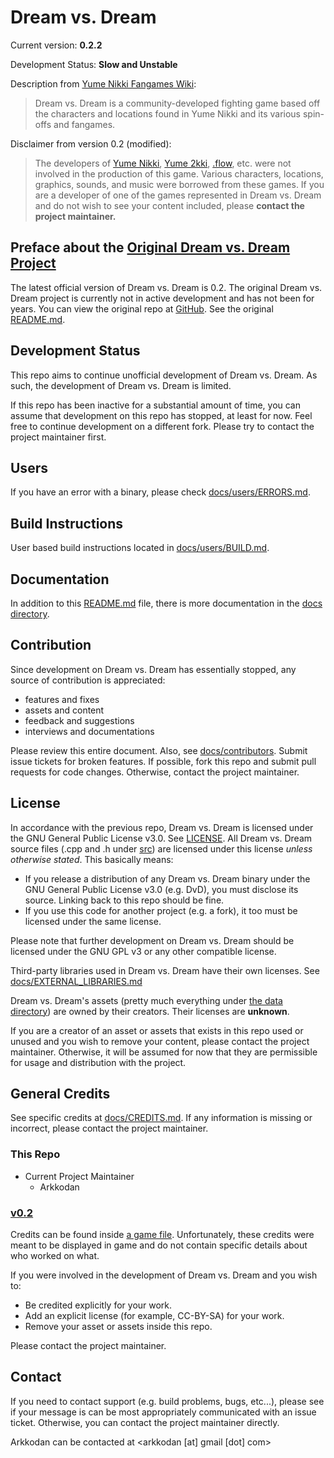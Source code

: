 # Dream vs. Dream

Current version: **0.2.2**

Development Status: **Slow and Unstable**

Description from [Yume Nikki Fangames Wiki](https://yumenikkifg.fandom.com/wiki/Dream_vs_Dream):

> Dream vs. Dream is a community-developed fighting game based off the characters and locations found in Yume Nikki and its various spin-offs and fangames.

Disclaimer from version 0.2 (modified):

> The developers of [Yume Nikki](https://yumenikki.fandom.com/wiki/Yume_Nikki_Wiki), [Yume 2kki](https://yume2kki.fandom.com/wiki/Yume_2kki_Wiki), [.flow](https://dotflow.fandom.com/wiki/.flow_Wiki), etc. were not involved in the production of this game.
> Various characters, locations, graphics, sounds, and music were borrowed from these games.
> If you are a developer of one of the games represented in Dream vs. Dream and do not wish to see your content included, please **contact the project maintainer.**

## Preface about the [Original Dream vs. Dream Project][v0.2 repo]

The latest official version of Dream vs. Dream is 0.2.
The original Dream vs. Dream project is currently not in active development and has not been for years.
You can view the original repo at [GitHub][v0.2 repo].
See the original [README.md](./docs/old/README.md).

## Development Status

This repo aims to continue unofficial development of Dream vs. Dream.
As such, the development of Dream vs. Dream is limited.

If this repo has been inactive for a substantial amount of time, you can assume that development on this repo has stopped, at least for now. Feel free to continue development on a different fork. Please try to contact the project maintainer first.

## Users

If you have an error with a binary, please check [docs/users/ERRORS.md](./docs/users/ERRORS.md).

## Build Instructions

User based build instructions located in [docs/users/BUILD.md](./docs/users/BUILD.md).

## Documentation

In addition to this [README.md](./README.md) file, there is more documentation in the [docs directory](./docs).

## Contribution

Since development on Dream vs. Dream has essentially stopped, any source of contribution is appreciated:

- features and fixes
- assets and content
- feedback and suggestions
- interviews and documentations

Please review this entire document.
Also, see [docs/contributors](./docs/contributors).
Submit issue tickets for broken features.
If possible, fork this repo and submit pull requests for code changes.
Otherwise, contact the project maintainer.

## License

In accordance with the previous repo, Dream vs. Dream is licensed under the GNU General Public License v3.0. See [LICENSE](./LICENSE).
All Dream vs. Dream source files (.cpp and .h under [src](./src)) are licensed under this license _unless otherwise stated_.
This basically means:

- If you release a distribution of any Dream vs. Dream binary under the GNU General Public License v3.0 (e.g. DvD), you must disclose its source. Linking back to this repo should be fine.
- If you use this code for another project (e.g. a fork), it too must be licensed under the same license.

Please note that further development on Dream vs. Dream should be licensed under the GNU GPL v3 or any other compatible license.

Third-party libraries used in Dream vs. Dream have their own licenses. See [docs/EXTERNAL_LIBRARIES.md](./docs/EXTERNAL_LIBRARIES.md)

Dream vs. Dream's assets (pretty much everything under [the data directory](./data)) are owned by their creators. Their licenses are **unknown**.

If you are a creator of an asset or assets that exists in this repo used or unused and you wish to remove your content, please contact the project maintainer.
Otherwise, it will be assumed for now that they are permissible for usage and distribution with the project.

## General Credits

See specific credits at [docs/CREDITS.md](./docs/CREDITS.md). If any information is missing or incorrect, please contact the project maintainer.

### This Repo

- Current Project Maintainer
  - Arkkodan

### [v0.2][v0.2 repo]

Credits can be found inside [a game file](./data/menus/credits/credits.txt). Unfortunately, these credits were meant to be displayed in game and do not contain specific details about who worked on what.

If you were involved in the development of Dream vs. Dream and you wish to:

- Be credited explicitly for your work.
- Add an explicit license (for example, CC-BY-SA) for your work.
- Remove your asset or assets inside this repo.

Please contact the project maintainer.

## Contact

If you need to contact support (e.g. build problems, bugs, etc...), please see if your message is can be most appropriately communicated with an issue ticket. Otherwise, you can contact the project maintainer directly.

Arkkodan can be contacted at \<arkkodan [at] gmail [dot] com>

[v0.2 repo]: https://github.com/elizagamedev/dreamvsdream-old
